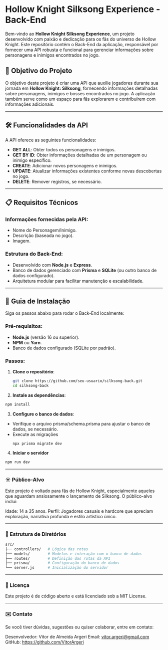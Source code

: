 # Hollow Knight Silksong Experience - Back-End

Bem-vindo ao **Hollow Knight Silksong Experience**, um projeto desenvolvido com paixão e dedicação para os fãs do universo de Hollow Knight. Este repositório contém o Back-End da aplicação, responsável por fornecer uma API robusta e funcional para gerenciar informações sobre personagens e inimigos encontrados no jogo.

## 🎯 Objetivo do Projeto

O objetivo deste projeto é criar uma API que auxilie jogadores durante sua jornada em **Hollow Knight: Silksong**, fornecendo informações detalhadas sobre personagens, inimigos e bosses encontrados no jogo. A aplicação também serve como um espaço para fãs explorarem e contribuírem com informações adicionais.

---

## 🛠️ Funcionalidades da API

A API oferece as seguintes funcionalidades:

- **GET ALL**: Obter todos os personagens e inimigos.
- **GET BY ID**: Obter informações detalhadas de um personagem ou inimigo específico.
- **CREATE**: Adicionar novos personagens e inimigos.
- **UPDATE**: Atualizar informações existentes conforme novas descobertas no jogo.
- **DELETE**: Remover registros, se necessário.

---

## 📋 Requisitos Técnicos

### Informações fornecidas pela API:
- Nome do Personagem/Inimigo.
- Descrição (baseada no jogo).
- Imagem.

### Estrutura do Back-End:
- Desenvolvido com **Node.js** e **Express**.
- Banco de dados gerenciado com **Prisma** e **SQLite** (ou outro banco de dados configurado).
- Arquitetura modular para facilitar manutenção e escalabilidade.

---

## 🚀 Guia de Instalação

Siga os passos abaixo para rodar o Back-End localmente:

### Pré-requisitos:
- **Node.js** (versão 16 ou superior).
- **NPM** ou **Yarn**.
- Banco de dados configurado (SQLite por padrão).

### Passos:

1. **Clone o repositório**:
   ```bash
   git clone https://github.com/seu-usuario/silksong-back.git
   cd silksong-back
   ```

2. **Instale as dependências**:
```bash
npm install
```

3. **Configure o banco de dados**:

- Verifique o arquivo prisma/schema.prisma para ajustar o banco de dados, se necessário.
- Execute as migrações
  ```bash
  npx prisma migrate dev
  ```

4. **Iniciar o servidor**
  ```bash
  npm run dev
  ```

---

### ☀️ Público-Alvo
Este projeto é voltado para fãs de Hollow Knight, especialmente aqueles que aguardam ansiosamente o lançamento de Silksong. O público-alvo inclui:

Idade: 14 a 35 anos.
Perfil: Jogadores casuais e hardcore que apreciam exploração, narrativa profunda e estilo artístico único.

---

### 📂 Estrutura de Diretórios
```bash
src/
├── controllers/   # Lógica das rotas
├── models/        # Modelos e interação com o banco de dados
├── routes/        # Definição das rotas da API
├── prisma/        # Configuração do banco de dados
└── server.js      # Inicialização do servidor
```
---

### 📄 Licença
Este projeto é de código aberto e está licenciado sob a MIT License.

--- 

### ✉️ Contato
Se você tiver dúvidas, sugestões ou quiser colaborar, entre em contato:

Desenvolvedor: Vitor de Almeida Argeri
Email: vitor.argeri@gmail.com
GitHub: https://github.com/VitorArgeri
